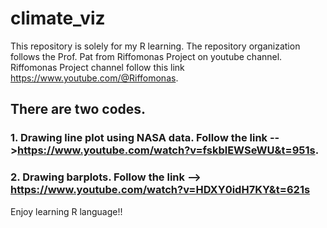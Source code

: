 # climate_viz
This repository is solely for my R learning.
The repository organization follows the Prof. Pat from Riffomonas Project on youtube channel.
Riffomonas Project channel follow this link https://www.youtube.com/@Riffomonas.
## There are two codes.
### 1. Drawing line plot using NASA data. Follow the link -->https://www.youtube.com/watch?v=fskblEWSeWU&t=951s.
### 2. Drawing barplots. Follow the link --> https://www.youtube.com/watch?v=HDXY0idH7KY&t=621s
Enjoy learning R language!!
